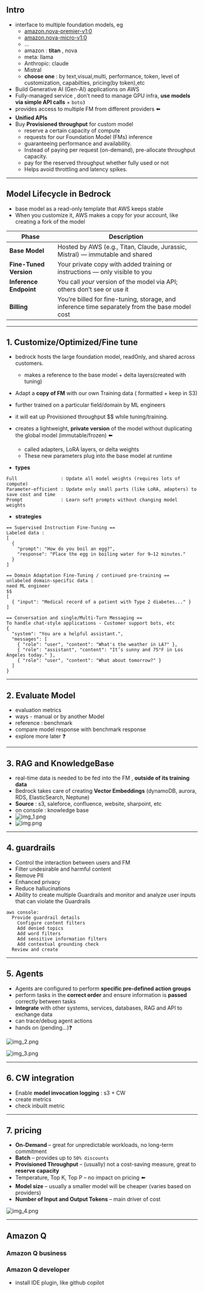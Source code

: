 ## Intro
- interface to multiple foundation models, eg
    - [amazon.nova-premier-v1:0 ](https://us-east-2.console.aws.amazon.com/bedrock/home?region=us-east-2#/model-catalog/serverless/amazon.nova-premier-v1:0 )
    - [amazon.nova-micro-v1:0](https://us-east-2.console.aws.amazon.com/bedrock/home?region=us-east-2#/model-catalog/serverless/amazon.nova-micro-v1:0)
    - ...
    - amazon : **titan** , nova
    - meta: llama
    - Anthropic: claude
    - Mistral
    - **choose one** : by text,visual,multi, performance, token, level of customization, capabilties, pricing(by token),etc
- Build Generative AI (Gen-AI) applications on AWS
- Fully-managed service , don’t need to manage GPU infra, **use models via simple API calls** + `boto3`
- provides access to multiple FM from different providers ⬅️
- **Unified APIs**
- Buy **Provisioned throughput** for custom model 
    - reserve a certain capacity of compute 
    - requests for our Foundation Model (FMs) inference
    - guaranteeing performance and availability.
    - Instead of paying per request (on-demand), pre-allocate throughput capacity.
    - pay for the reserved throughput whether fully used or not
    - Helps avoid throttling and latency spikes.
  
---
## Model Lifecycle in Bedrock
- base model as a read-only template that AWS keeps stable
- When you customize it, AWS makes a copy for your account, like creating a fork of the model

| Phase                  | Description                                                                                    |
| ---------------------- | ---------------------------------------------------------------------------------------------- |
| **Base Model**         | Hosted by AWS (e.g., Titan, Claude, Jurassic, Mistral) — immutable and shared                  |
| **Fine-Tuned Version** | Your private copy with added training or instructions — only visible to you                    |
| **Inference Endpoint** | You call *your* version of the model via API; others don’t see or use it                       |
| **Billing**            | You’re billed for fine-tuning, storage, and inference time separately from the base model cost |


---
## 1. Customize/Optimized/Fine tune
- bedrock hosts the large foundation model, readOnly, and shared across customers.
   - makes a reference to the base model + delta layers(created with tuning) 
- Adapt a **copy of FM** with our own Training data ( formatted +  keep in S3)
- further trained on a particular field/domain by ML engineers
- it will eat up Provisioned throughput $$ while tuning/training.
- creates a lightweight, **private version** of the model without duplicating the global model (immutable/frozen) ⬅️
   - called adapters, LoRA layers, or delta weights
   - These new parameters plug into the base model at runtime

- **types**
```
Full                : Update all model weights (requires lots of compute)
Parameter-efficient : Update only small parts (like LoRA, adapters) to save cost and time
Prompt              : Learn soft prompts without changing model weights
```

- **strategies**
```
== Supervised Instruction Fine-Tuning ==
Labeled data :
[
  {
    "prompt": "How do you boil an egg?",
    "response": "Place the egg in boiling water for 9–12 minutes."
  }
]

== Domain Adaptation Fine-Tuning / continued pre-training ==
unlabeled domain-specific data :
need ML engineer
$$
[
  { "input": "Medical record of a patient with Type 2 diabetes..." }
]

== Conversation and single/Multi-Turn Messaging ==
To handle chat-style applications - Customer support bots, etc
{
  "system": "You are a helpful assistant.",
  "messages": [
    { "role": "user", "content": "What's the weather in LA?" },
    { "role": "assistant", "content": "It’s sunny and 75°F in Los Angeles today." },
    { "role": "user", "content": "What about tomorrow?" }
  ]
}
```

---
## 2. Evaluate Model
- evaluation metrics
- ways - manual or by another Model
- reference : benchmark
- compare model response with benchmark response
- explore more later ❓

---
## 3. RAG and KnowledgeBase
- real-time data is needed to be fed into the FM , **outside of its training data**
- Bedrock takes care of creating **Vector Embeddings** (dynamoDB, aurora, RDS, ElasticSearch, Neptune)
- **Source** : s3, saleforce, confluence, website, sharpoint, etc
- on console : knowledge base
- ![img_1.png](../99_img/genai/01/img_1.png)
- ![img.png](../99_img/genai/01/img.png)

---
## 4. guardrails
- Control the interaction between users and FM
- Filter undesirable and harmful content
- Remove PII
- Enhanced privacy
- Reduce hallucinations
- Ability to create multiple Guardrails and monitor and analyze user inputs that can violate the Guardrails

```
aws console:
  Provide guardrail details
    Configure content filters
    Add denied topics
    Add word filters
    Add sensitive information filters
    Add contextual grounding check
  Review and create
```

---
## 5. Agents
- Agents are configured to perform **specific pre-defined action groups**
- perform tasks in the **correct order** and ensure information is **passed** correctly between tasks
- **Integrate** with other systems, services, databases, RAG and API to exchange data
- can trace/debug agent actions
- hands on (pending...)❓

![img_2.png](../99_img/genai/01/01/img_2.png)

![img_3.png](../99_img/genai/01/01/img_3.png)

---
## 6. CW integration
- Enable **model invocation logging** : s3 + CW
- create metrics
- check inbuilt metric

---
## 7. pricing

- **On-Demand** – great for unpredictable workloads, no long-term commitment
- **Batch** – provides up to `50% discounts`
- **Provisioned Throughput** – (usually) not a cost-saving measure, great to **reserve capacity**
- Temperature, Top K, Top P – no impact on pricing ⬅️
- **Model size** – usually a smaller model will be cheaper (varies based on providers)
- **Number of Input and Output Tokens** – main driver of cost

![img_4.png](../99_img/genai/01/01/img_4.png)

---
## Amazon Q
### Amazon Q business

### Amazon Q developer
- install IDE plugin, like github copilot

